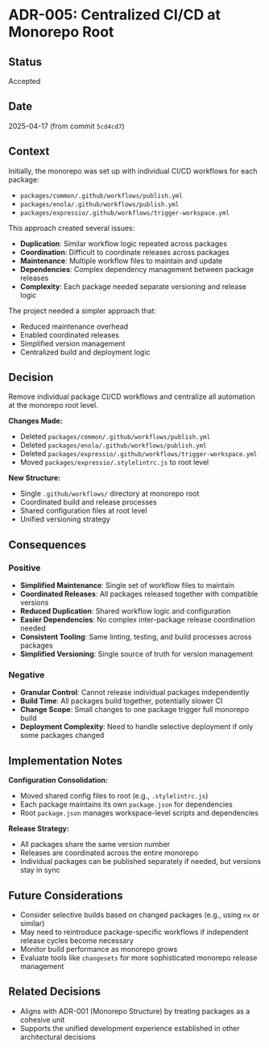 # ADR-005: Centralized CI/CD at Monorepo Root

## Status
Accepted

## Date
2025-04-17 (from commit `5cd4cd7`)

## Context

Initially, the monorepo was set up with individual CI/CD workflows for each package:
- `packages/common/.github/workflows/publish.yml`
- `packages/enola/.github/workflows/publish.yml`
- `packages/expressio/.github/workflows/trigger-workspace.yml`

This approach created several issues:
- **Duplication**: Similar workflow logic repeated across packages
- **Coordination**: Difficult to coordinate releases across packages
- **Maintenance**: Multiple workflow files to maintain and update
- **Dependencies**: Complex dependency management between package releases
- **Complexity**: Each package needed separate versioning and release logic

The project needed a simpler approach that:
- Reduced maintenance overhead
- Enabled coordinated releases
- Simplified version management
- Centralized build and deployment logic

## Decision

Remove individual package CI/CD workflows and centralize all automation at the monorepo root level.

**Changes Made:**
- Deleted `packages/common/.github/workflows/publish.yml`
- Deleted `packages/enola/.github/workflows/publish.yml`
- Deleted `packages/expressio/.github/workflows/trigger-workspace.yml`
- Moved `packages/expressio/.stylelintrc.js` to root level

**New Structure:**
- Single `.github/workflows/` directory at monorepo root
- Coordinated build and release processes
- Shared configuration files at root level
- Unified versioning strategy

## Consequences

### Positive
- **Simplified Maintenance**: Single set of workflow files to maintain
- **Coordinated Releases**: All packages released together with compatible versions
- **Reduced Duplication**: Shared workflow logic and configuration
- **Easier Dependencies**: No complex inter-package release coordination needed
- **Consistent Tooling**: Same linting, testing, and build processes across packages
- **Simplified Versioning**: Single source of truth for version management

### Negative
- **Granular Control**: Cannot release individual packages independently
- **Build Time**: All packages build together, potentially slower CI
- **Change Scope**: Small changes to one package trigger full monorepo build
- **Deployment Complexity**: Need to handle selective deployment if only some packages changed

## Implementation Notes

**Configuration Consolidation:**
- Moved shared config files to root (e.g., `.stylelintrc.js`)
- Each package maintains its own `package.json` for dependencies
- Root `package.json` manages workspace-level scripts and dependencies

**Release Strategy:**
- All packages share the same version number
- Releases are coordinated across the entire monorepo
- Individual packages can be published separately if needed, but versions stay in sync

## Future Considerations
- Consider selective builds based on changed packages (e.g., using `nx` or similar)
- May need to reintroduce package-specific workflows if independent release cycles become necessary
- Monitor build performance as monorepo grows
- Evaluate tools like `changesets` for more sophisticated monorepo release management

## Related Decisions
- Aligns with ADR-001 (Monorepo Structure) by treating packages as a cohesive unit
- Supports the unified development experience established in other architectural decisions